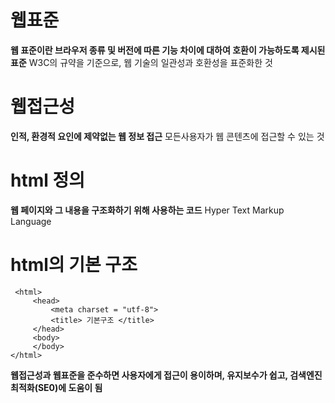 # 웹표준
**웹 표준이란 브라우저 종류 및 버전에 따른 기능 차이에 대하여 호환이 가능하도록 제시된 표준**
W3C의 규약을 기준으로, 웹 기술의 일관성과 호환성을 표준화한 것

# 웹접근성
**인적, 환경적 요인에 제약없는 웹 정보 접근**
모든사용자가 웹 콘텐츠에 접근할 수 있는 것

# html 정의
**웹 페이지와 그 내용을 구조화하기 위해 사용하는 코드**
Hyper Text Markup Language

# html의 기본 구조
     <html>
    	 <head>
    		 <meta charset = "utf-8">
    		 <title> 기본구조 </title>
    	 </head>
    	 <body>
    	 </body>
    </html>

**웹접근성과 웹표준을 준수하면 사용자에게 접근이 용이하며, 유지보수가 쉽고, 검색엔진 최적화(SE0)에 도움이 됨**


